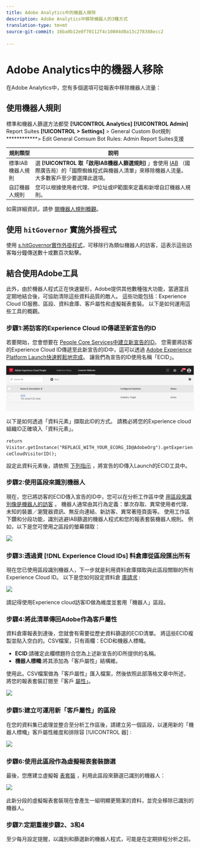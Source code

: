 ```yaml
---
title: Adobe Analytics中的機器人移除
description: Adobe Analytics中移除機器人的3種方式
translation-type: tm+mt
source-git-commit: 16ba0b12e0f70112f4c10804d0a13c278388ecc2

---
```



# Adobe Analytics中的機器人移除

在Adobe Analytics中，您有多個選項可從報表中移除機器人流量：

## 使用機器人規則

標準和機器人篩選方法都受 **[!UICONTROL Analytics]** **[!UICONTROL Admin]** Report Suites **[!UICONTROL &gt; Settings]** &gt; General Custom Bot規則 ************&gt; Edit General Comsum Bot Rules: Admin Report Suites支援

| 規則類型 | 說明 |
|--- |--- |
| 標準IAB機器人規則 | 選 **[!UICONTROL 取「啟用IAB機器人篩選規則]** 」會使用 [IAB](https://www.iab.com/) （國際廣告局）的「國際蜘蛛程式與機器人清單」來移除機器人流量。 大多數客戶至少要選擇此選項。 |
| 自訂機器人規則 | 您可以根據使用者代理、IP位址或IP範圍來定義和新增自訂機器人規則。 |

如需詳細資訊，請參 [閱機器人規則概觀](/help/admin/admin/bot-removal/bot-rules.md)。

## 使用 `hitGovernor` 實施外掛程式

使用 [s.hitGovernor實作外掛程式](https://docs.adobe.com/content/help/en/analytics/implementation/javascript-implementation/plugins/hitgovernor.html)，可移除行為類似機器人的訪客，這表示這些訪客每分鐘傳送數十或數百次點擊。

## 結合使用Adobe工具

此外，由於機器人程式正在快速變形，Adobe提供其他數種強大功能，當適當且定期地結合後，可協助清除這些資料品質的敵人。 這些功能包括：Experience Cloud ID服務、區段、資料倉庫、客戶屬性和虛擬報表套裝。 以下是如何運用這些工具的概觀。

### 步驟1:將訪客的Experience Cloud ID傳遞至新宣告的ID

若要開始，您會想要在 [People Core Services中建立新宣告的ID](https://docs.adobe.com/content/help/en/core-services/interface/audiences/audience-library.html)。 您需要將訪客的Experience Cloud ID傳遞至此新宣告的ID中，這可以透過 [Adobe Experience Platform Launch快速輕鬆地完成](https://docs.adobe.com/content/help/en/launch/using/implement/solutions/idservice-save.html)。 讓我們為宣告的ID使用名稱「ECID」。

![](assets/bot-cust-attr-setup.png)

以下是如何透過「資料元素」擷取此ID的方式。 請務必將您的Experience cloud組織ID正確填入「資料元素」。

```return Visitor.getInstance("REPLACE_WITH_YOUR_ECORG_ID@AdobeOrg").getExperienceCloudVisitorID();```

設定此資料元素後，請依照 [下列指示](https://docs.adobe.com/content/help/en/launch/using/implement/solutions/idservice-save.html) ，將宣告的ID傳入Launch的ECID工具中。

### 步驟2:使用區段來識別機器人

現在，您已將訪客的ECID傳入宣告的ID中，您可以在分析工作區中使 [用區段來識別像是機器人的訪客](https://docs.adobe.com/content/help/en/analytics/analyze/analysis-workspace/components/t-freeform-project-segment.html) 。 機器人通常由其行為定義：單次存取、異常使用者代理、未知的裝置／瀏覽器資訊、無反向連結、新訪客、異常著陸頁面等。 使用工作區下鑽和分段功能，識別逃避IAB篩選的機器人程式和您的報表套裝機器人規則。 例如，以下是您可使用之區段的螢幕擷取：

![](assets/bot-filter-seg1.png)

### 步驟3:透過資 [!DNL Experience Cloud IDs] 料倉庫從區段匯出所有

現在您已使用區段識別機器人，下一步就是利用資料倉庫擷取與此區段關聯的所有Experience Cloud ID。 以下是您如何設定資料倉 [庫請求](https://docs.adobe.com/content/help/en/analytics/export/data-warehouse/data-warehouse.html) :

![](assets/bot-dwh-3.png)

請記得使用Experience cloud訪客ID做為維度並套用「機器人」區段。

### 步驟4:將此清單傳回Adobe作為客戶屬性

資料倉庫報表到達後，您就會有需要從歷史資料篩選的ECID清單。 將這些ECID複製並貼入空白的。CSV檔案，只有兩欄：ECID和機器人標幟。

* **ECID**:請確定此欄標題符合您為上述新宣告的ID所提供的名稱。
* **機器人標幟**:將其添加為「客戶屬性」結構維。

使用此。CSV檔案做為「客戶屬性」匯入檔案，然後依照此部落格文章中所述，將您的報表套裝訂閱至「客戶 [屬性」](https://theblog.adobe.com/link-digital-behavior-customers)。

![](assets/bot-csv-4.png)

### 步驟5:建立可運用新「客戶屬性」的區段

在您的資料集已處理並整合至分析工作區後，請建立另一個區段，以運用新的「機器人標幟」客戶屬性維度和排除容 [!UICONTROL 器] :

![](assets/bot-filter-seg2.png)

### 步驟6:使用此區段作為虛擬報表套裝篩選

最後，您應建立虛擬報 [表套裝](/help/components/vrs/vrs-about.md) ，利用此區段來篩選已識別的機器人：

![](assets/bot-vrs.png)

此新分段的虛擬報表套裝現在會產生一組明顯更簡潔的資料，並完全移除已識別的機器人。

### 步驟7:定期重複步驟2、3和4

至少每月設定提醒，以識別和篩選新的機器人程式，可能是在定期排程分析之前。
